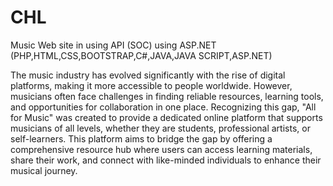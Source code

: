# CHL
Music Web site in using API (SOC) using ASP.NET  (PHP,HTML,CSS,BOOTSTRAP,C#,JAVA,JAVA SCRIPT,ASP.NET)

The music industry has evolved significantly with the rise of digital platforms, making it more accessible to people worldwide. However, musicians often face challenges in finding reliable resources, learning tools, and opportunities for collaboration in one place. Recognizing this gap, "All for Music" was created to provide a dedicated online platform that supports musicians of all levels, whether they are students, professional artists, or self-learners. This platform aims to bridge the gap by offering a comprehensive resource hub where users can access learning materials, share their work, and connect with like-minded individuals to enhance their musical journey.
